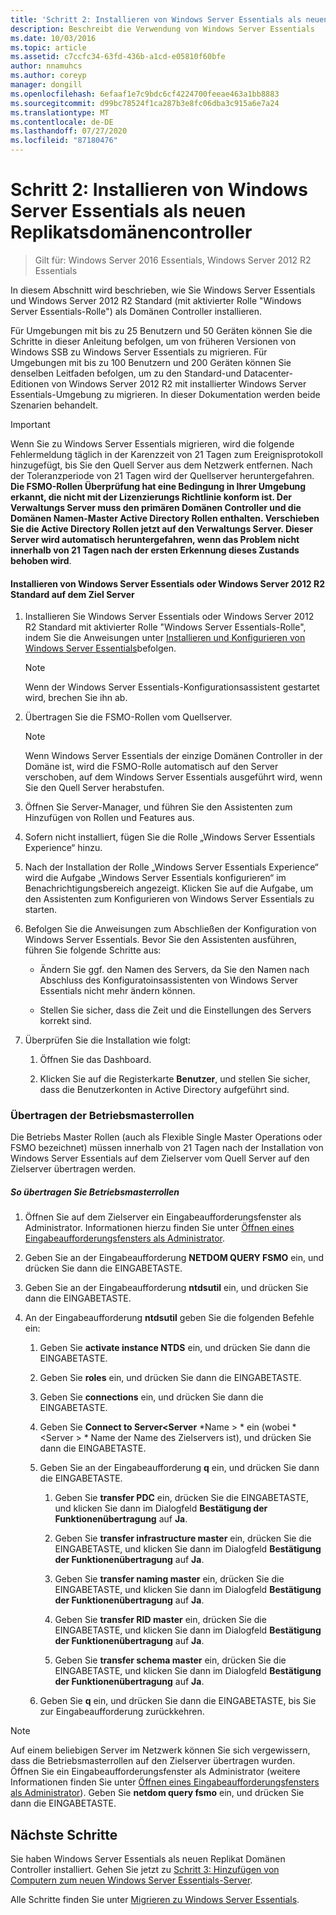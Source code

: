 ```yaml
---
title: 'Schritt 2: Installieren von Windows Server Essentials als neuen Replikatsdomänencontroller'
description: Beschreibt die Verwendung von Windows Server Essentials
ms.date: 10/03/2016
ms.topic: article
ms.assetid: c7ccfc34-63fd-436b-a1cd-e05810f60bfe
author: nnamuhcs
ms.author: coreyp
manager: dongill
ms.openlocfilehash: 6efaaf1e7c9bdc6cf4224700feeae463a1bb8883
ms.sourcegitcommit: d99bc78524f1ca287b3e8fc06dba3c915a6e7a24
ms.translationtype: MT
ms.contentlocale: de-DE
ms.lasthandoff: 07/27/2020
ms.locfileid: "87180476"
---
```

# <a name="step-2-install-windows-server-essentials-as-a-new-replica-domain-controller"></a>Schritt 2: Installieren von Windows Server Essentials als neuen Replikatsdomänencontroller

>Gilt für: Windows Server 2016 Essentials, Windows Server 2012 R2 Essentials

In diesem Abschnitt wird beschrieben, wie Sie Windows Server Essentials und Windows Server 2012 R2 Standard (mit aktivierter Rolle "Windows Server Essentials-Rolle") als Domänen Controller installieren.

 Für Umgebungen mit bis zu 25 Benutzern und 50 Geräten können Sie die Schritte in dieser Anleitung befolgen, um von früheren Versionen von Windows SSB zu Windows Server Essentials zu migrieren. Für Umgebungen mit bis zu 100 Benutzern und 200 Geräten können Sie denselben Leitfaden befolgen, um zu den Standard-und Datacenter-Editionen von Windows Server 2012 R2 mit installierter Windows Server Essentials-Umgebung zu migrieren. In dieser Dokumentation werden beide Szenarien behandelt.

> [!IMPORTANT]
>  Wenn Sie zu Windows Server Essentials migrieren, wird die folgende Fehlermeldung täglich in der Karenzzeit von 21 Tagen zum Ereignisprotokoll hinzugefügt, bis Sie den Quell Server aus dem Netzwerk entfernen. Nach der Toleranzperiode von 21 Tagen wird der Quellserver heruntergefahren. <br> **Die FSMO-Rollen Überprüfung hat eine Bedingung in Ihrer Umgebung erkannt, die nicht mit der Lizenzierungs Richtlinie konform ist. Der Verwaltungs Server muss den primären Domänen Controller und die Domänen Namen-Master Active Directory Rollen enthalten. Verschieben Sie die Active Directory Rollen jetzt auf den Verwaltungs Server. Dieser Server wird automatisch heruntergefahren, wenn das Problem nicht innerhalb von 21 Tagen nach der ersten Erkennung dieses Zustands behoben wird**.

#### <a name="install-windows-server-essentials-or-windows-server-2012-r2-standard-on-the-destination-server"></a>Installieren von Windows Server Essentials oder Windows Server 2012 R2 Standard auf dem Ziel Server

1.  Installieren Sie Windows Server Essentials oder Windows Server 2012 R2 Standard mit aktivierter Rolle "Windows Server Essentials-Rolle", indem Sie die Anweisungen unter [Installieren und Konfigurieren von Windows Server Essentials](../install/Install-and-Configure-Windows-Server-Essentials-or-Windows-Server-Essentials-Experience.md)befolgen.

    > [!NOTE]
    >  Wenn der Windows Server Essentials-Konfigurationsassistent gestartet wird, brechen Sie ihn ab.

2.  Übertragen Sie die FSMO-Rollen vom Quellserver.

    > [!NOTE]
    >  Wenn Windows Server Essentials der einzige Domänen Controller in der Domäne ist, wird die FSMO-Rolle automatisch auf den Server verschoben, auf dem Windows Server Essentials ausgeführt wird, wenn Sie den Quell Server herabstufen.

3.  Öffnen Sie Server-Manager, und führen Sie den Assistenten zum Hinzufügen von Rollen und Features aus.

4.  Sofern nicht installiert, fügen Sie die Rolle „Windows Server Essentials Experience“ hinzu.

5.  Nach der Installation der Rolle „Windows Server Essentials Experience“ wird die Aufgabe „Windows Server Essentials konfigurieren“ im Benachrichtigungsbereich angezeigt. Klicken Sie auf die Aufgabe, um den Assistenten zum Konfigurieren von Windows Server Essentials zu starten.

6.  Befolgen Sie die Anweisungen zum Abschließen der Konfiguration von Windows Server Essentials. Bevor Sie den Assistenten ausführen, führen Sie folgende Schritte aus:

    -   Ändern Sie ggf. den Namen des Servers, da Sie den Namen nach Abschluss des Konfiguratoinsassistenten von Windows Server Essentials nicht mehr ändern können.

    -   Stellen Sie sicher, dass die Zeit und die Einstellungen des Servers korrekt sind.

7.  Überprüfen Sie die Installation wie folgt:

    1.  Öffnen Sie das Dashboard.

    2.  Klicken Sie auf die Registerkarte **Benutzer**, und stellen Sie sicher, dass die Benutzerkonten in Active Directory aufgeführt sind.

### <a name="transfer-the-operations-master-roles"></a>Übertragen der Betriebsmasterrollen
 Die Betriebs Master Rollen (auch als Flexible Single Master Operations oder FSMO bezeichnet) müssen innerhalb von 21 Tagen nach der Installation von Windows Server Essentials auf dem Zielserver vom Quell Server auf den Zielserver übertragen werden.

##### <a name="to-transfer-the-operations-master-roles"></a>So übertragen Sie Betriebsmasterrollen

1.  Öffnen Sie auf dem Zielserver ein Eingabeaufforderungsfenster als Administrator. Informationen hierzu finden Sie unter [Öffnen eines Eingabeaufforderungsfensters als Administrator](https://technet.microsoft.com/library/cc947813\(v=WS.10\).aspx).

2.  Geben Sie an der Eingabeaufforderung **NETDOM QUERY FSMO** ein, und drücken Sie dann die EINGABETASTE.

3.  Geben Sie an der Eingabeaufforderung **ntdsutil** ein, und drücken Sie dann die EINGABETASTE.

4.  An der Eingabeaufforderung **ntdsutil** geben Sie die folgenden Befehle ein:

    1.  Geben Sie **activate instance NTDS** ein, und drücken Sie dann die EINGABETASTE.

    2.  Geben Sie **roles** ein, und drücken Sie dann die EINGABETASTE.

    3.  Geben Sie **connections** ein, und drücken Sie dann die EINGABETASTE.

    4.  Geben Sie **Connect to Server<Server** *Name \> * ein (wobei *<Server \> * Name der Name des Zielservers ist), und drücken Sie dann die EINGABETASTE.

    5.  Geben Sie an der Eingabeaufforderung **q** ein, und drücken Sie dann die EINGABETASTE.

        1.  Geben Sie **transfer PDC** ein, drücken Sie die EINGABETASTE, und klicken Sie dann im Dialogfeld **Bestätigung der Funktionenübertragung** auf **Ja**.

        2.  Geben Sie **transfer infrastructure master** ein, drücken Sie die EINGABETASTE, und klicken Sie dann im Dialogfeld **Bestätigung der Funktionenübertragung** auf **Ja**.

        3.  Geben Sie **transfer naming master** ein, drücken Sie die EINGABETASTE, und klicken Sie dann im Dialogfeld **Bestätigung der Funktionenübertragung** auf **Ja**.

        4.  Geben Sie **transfer RID master** ein, drücken Sie die EINGABETASTE, und klicken Sie dann im Dialogfeld **Bestätigung der Funktionenübertragung** auf **Ja**.

        5.  Geben Sie **transfer schema master** ein, drücken Sie die EINGABETASTE, und klicken Sie dann im Dialogfeld **Bestätigung der Funktionenübertragung** auf **Ja**.

    6.  Geben Sie **q** ein, und drücken Sie dann die EINGABETASTE, bis Sie zur Eingabeaufforderung zurückkehren.

> [!NOTE]
>  Auf einem beliebigen Server im Netzwerk können Sie sich vergewissern, dass die Betriebsmasterrollen auf den Zielserver übertragen wurden. Öffnen Sie ein Eingabeaufforderungsfenster als Administrator (weitere Informationen finden Sie unter [Öffnen eines Eingabeaufforderungsfensters als Administrator](https://technet.microsoft.com/library/cc947813\(v=WS.10\).aspx)). Geben Sie **netdom query fsmo** ein, und drücken Sie dann die EINGABETASTE.

## <a name="next-steps"></a>Nächste Schritte
 Sie haben Windows Server Essentials als neuen Replikat Domänen Controller installiert. Gehen Sie jetzt zu [Schritt 3: Hinzufügen von Computern zum neuen Windows Server Essentials-Server](Step-3--Join-computers-to-the-new-Windows-Server-Essentials-server.md).

Alle Schritte finden Sie unter [Migrieren zu Windows Server Essentials](Migrate-from-Previous-Versions-to-Windows-Server-Essentials-or-Windows-Server-Essentials-Experience.md).

